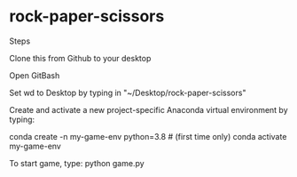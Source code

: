 # rock-paper-scissors
Steps

Clone this from Github to your desktop

Open GitBash

Set wd to Desktop by typing in "~/Desktop/rock-paper-scissors"

Create and activate a new project-specific Anaconda virtual environment by typing:

conda create -n my-game-env python=3.8 # (first time only)
conda activate my-game-env

To start game, type: python game.py